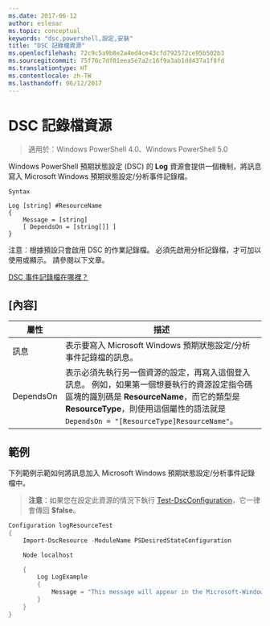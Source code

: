 ```yaml
---
ms.date: 2017-06-12
author: eslesar
ms.topic: conceptual
keywords: "dsc,powershell,設定,安裝"
title: "DSC 記錄檔資源"
ms.openlocfilehash: 72c9c5a9b8e2a4ed4ce43cfd792572ce95b502b3
ms.sourcegitcommit: 75f70c7df01eea5e7a2c16f9a3ab1dd437a1f8fd
ms.translationtype: HT
ms.contentlocale: zh-TW
ms.lasthandoff: 06/12/2017
---
```

# <a name="dsc-log-resource"></a>DSC 記錄檔資源 

> 適用於：Windows PowerShell 4.0、Windows PowerShell 5.0

Windows PowerShell 預期狀態設定 (DSC) 的 __Log__ 資源會提供一個機制，將訊息寫入 Microsoft Windows 預期狀態設定/分析事件記錄檔。

```
Syntax

Log [string] #ResourceName
{
    Message = [string]
    [ DependsOn = [string[]] ]
}
```

注意︰根據預設只會啟用 DSC 的作業記錄檔。
必須先啟用分析記錄檔，才可加以使用或顯示。
請參閱以下文章。

[DSC 事件記錄檔在哪裡？](https://msdn.microsoft.com/en-us/powershell/dsc/troubleshooting#where-are-dsc-event-logs)

## <a name="properties"></a>[內容]
|  屬性  |  描述   | 
|---|---| 
| 訊息| 表示要寫入 Microsoft Windows 預期狀態設定/分析事件記錄檔的訊息。| 
| DependsOn | 表示必須先執行另一個資源的設定，再寫入這個登入訊息。 例如，如果第一個想要執行的資源設定指令碼區塊的識別碼是 __ResourceName__，而它的類型是 __ResourceType__，則使用這個屬性的語法就是 `DependsOn = "[ResourceType]ResourceName"`。| 

## <a name="example"></a>範例

下列範例示範如何將訊息加入 Microsoft Windows 預期狀態設定/分析事件記錄檔中。

> **注意**：如果您在設定此資源的情況下執行 [Test-DscConfiguration](https://technet.microsoft.com/en-us/library/dn407382.aspx)，它一律會傳回 **$false**。

```powershell 
Configuration logResourceTest
{
    Import-DscResource -ModuleName PSDesiredStateConfiguration

    Node localhost

    {
        Log LogExample
        {
            Message = "This message will appear in the Microsoft-Windows-Desired State Configuration/Analytic event log."
        }
    }
}
```

